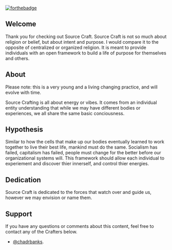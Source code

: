 
[![forthebadge](https://forthebadge.com/images/badges/made-with-markdown.svg)](https://forthebadge.com)

## Welcome

Thank you for checking out Source Craft.
Source Craft is not so much about religion or belief, but about intent and purpose.
I would compare it to the opposite of centralized or organized religion. 
It is meant to provide individuals with an open framework to build a life of purpose for themselves and others.

## About

Please note: this is a very young and a living changing practice, and will evolve with time.

Source Crafting is all about energy or vibes.
It comes from an individual entity understanding that while we may have different bodies or experiences, we all share the same basic conciousness.

## Hypothesis

Similar to how the cells that make up our bodies eventually learned to work together to live their best life, mankind must do the same.
Socialism has failed, capitalism has failed, people must change for the better before our organizational systems will.
This framework should allow each individual to experiement and discover thier innerself, and control thier energies.

## Dedication

Source Craft is dedicated to the forces that watch over and guide us, however we may envision or name them.

## Support

If you have any questions or comments about this content, feel free to contact any of the Crafters below.  

- [@chadrbanks](https://github.com/chadrbanks).

